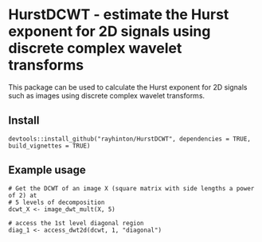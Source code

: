 # HurstDCWT - estimate the Hurst exponent for 2D signals using discrete complex wavelet transforms

This package can be used to calculate the Hurst exponent for 2D signals such as images using discrete complex wavelet transforms. 

## Install

`devtools::install_github("rayhinton/HurstDCWT", dependencies = TRUE, build_vignettes = TRUE)`

## Example usage

```
# Get the DCWT of an image X (square matrix with side lengths a power of 2) at 
# 5 levels of decomposition
dcwt_X <- image_dwt_mult(X, 5)

# access the 1st level diagonal region
diag_1 <- access_dwt2d(dcwt, 1, "diagonal")
```
